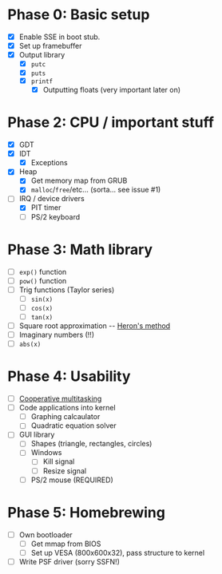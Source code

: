 # Phase 0: Basic setup
- [X] Enable SSE in boot stub.
- [X] Set up framebuffer
- [X] Output library
  - [X] `putc`
  - [X] `puts`
  - [X] `printf`
    - [X] Outputting floats (very important later on)

# Phase 2: CPU / important stuff
- [X] GDT
- [X] IDT
  - [X] Exceptions
- [X] Heap
  - [X] Get memory map from GRUB
  - [X] `malloc`/`free`/etc... (sorta... see issue #1)
- [ ] IRQ / device drivers
  - [X] PIT timer
  - [ ] PS/2 keyboard

# Phase 3: Math library
- [ ] `exp()` function
- [ ] `pow()` function
- [ ] Trig functions (Taylor series)
    - [ ] `sin(x)`
    - [ ] `cos(x)`
    - [ ] `tan(x)`
- [ ] Square root approximation -- [Heron's method](https://en.wikipedia.org/wiki/Methods_of_computing_square_roots#Heron's_method)
- [ ] Imaginary numbers (!!)
- [ ] `abs(x)`

# Phase 4: Usability
- [ ]  [Cooperative multitasking](https://wiki.osdev.org/Cooperative_Multitasking)
- [ ] Code applications into kernel
    - [ ] Graphing calcaulator
    - [ ] Quadratic equation solver
- [ ] GUI library
    - [ ] Shapes (triangle, rectangles, circles)
    - [ ] Windows
        - [ ] Kill signal
        - [ ] Resize signal
    - [ ] PS/2 mouse (REQUIRED)

# Phase 5: Homebrewing
- [ ] Own bootloader
    - [ ] Get mmap from BIOS
    - [ ] Set up VESA (800x600x32), pass structure to kernel
- [ ] Write PSF driver (sorry SSFN!)
